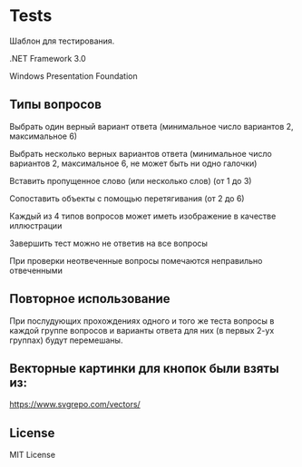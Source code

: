 # Tests

Шаблон для тестирования.

.NET Framework 3.0

Windows Presentation Foundation

## Типы вопросов

Выбрать один верный вариант ответа (минимальное число вариантов 2, максимальное 6)

Выбрать несколько верных вариантов ответа (минимальное число вариантов 2, максимальное 6, не может быть ни одно	 галочки)

Вставить пропущенное слово (или несколько слов) (от 1 до 3)

Сопоставить объекты с помощью перетягивания (от 2 до 6)

Каждый из 4 типов вопросов может иметь изображение в качестве иллюстрации

Завершить тест можно не ответив на все вопросы

При проверки неотвеченные вопросы помечаются неправильно отвеченными

## Повторное использование

При послудующих прохождениях одного и того же теста вопросы в каждой группе вопросов и варианты ответа для них (в первых 2-ух группах) будут перемешаны.

## Векторные картинки для кнопок были взяты из:

https://www.svgrepo.com/vectors/

## License

MIT License
